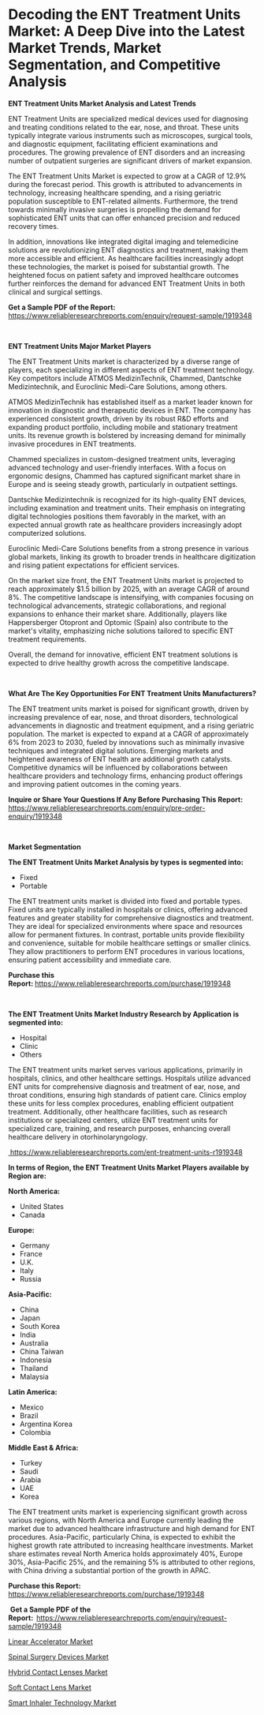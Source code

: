 <p><h1>Decoding the ENT Treatment Units Market: A Deep Dive into the Latest Market Trends, Market Segmentation, and Competitive Analysis</h1></p><p><strong>ENT Treatment Units Market Analysis and Latest Trends</strong></p>
<p><p>ENT Treatment Units are specialized medical devices used for diagnosing and treating conditions related to the ear, nose, and throat. These units typically integrate various instruments such as microscopes, surgical tools, and diagnostic equipment, facilitating efficient examinations and procedures. The growing prevalence of ENT disorders and an increasing number of outpatient surgeries are significant drivers of market expansion.</p><p>The ENT Treatment Units Market is expected to grow at a CAGR of 12.9% during the forecast period. This growth is attributed to advancements in technology, increasing healthcare spending, and a rising geriatric population susceptible to ENT-related ailments. Furthermore, the trend towards minimally invasive surgeries is propelling the demand for sophisticated ENT units that can offer enhanced precision and reduced recovery times.</p><p>In addition, innovations like integrated digital imaging and telemedicine solutions are revolutionizing ENT diagnostics and treatment, making them more accessible and efficient. As healthcare facilities increasingly adopt these technologies, the market is poised for substantial growth. The heightened focus on patient safety and improved healthcare outcomes further reinforces the demand for advanced ENT Treatment Units in both clinical and surgical settings.</p></p>
<p><strong>Get a Sample PDF of the Report:&nbsp;</strong> <a href="https://www.reliableresearchreports.com/enquiry/request-sample/1919348?utm_campaign=48&utm_medium=2&utm_source=Github&utm_content=ia&utm_term=04032025&utm_id=ent-treatment-units">https://www.reliableresearchreports.com/enquiry/request-sample/1919348</a></p>
<p>&nbsp;</p>
<p><strong>ENT Treatment Units Major Market Players</strong></p>
<p><p>The ENT Treatment Units market is characterized by a diverse range of players, each specializing in different aspects of ENT treatment technology. Key competitors include ATMOS MedizinTechnik, Chammed, Dantschke Medizintechnik, and Euroclinic Medi-Care Solutions, among others.</p><p>ATMOS MedizinTechnik has established itself as a market leader known for innovation in diagnostic and therapeutic devices in ENT. The company has experienced consistent growth, driven by its robust R&D efforts and expanding product portfolio, including mobile and stationary treatment units. Its revenue growth is bolstered by increasing demand for minimally invasive procedures in ENT treatments.</p><p>Chammed specializes in custom-designed treatment units, leveraging advanced technology and user-friendly interfaces. With a focus on ergonomic designs, Chammed has captured significant market share in Europe and is seeing steady growth, particularly in outpatient settings.</p><p>Dantschke Medizintechnik is recognized for its high-quality ENT devices, including examination and treatment units. Their emphasis on integrating digital technologies positions them favorably in the market, with an expected annual growth rate as healthcare providers increasingly adopt computerized solutions.</p><p>Euroclinic Medi-Care Solutions benefits from a strong presence in various global markets, linking its growth to broader trends in healthcare digitization and rising patient expectations for efficient services. </p><p>On the market size front, the ENT Treatment Units market is projected to reach approximately $1.5 billion by 2025, with an average CAGR of around 8%. The competitive landscape is intensifying, with companies focusing on technological advancements, strategic collaborations, and regional expansions to enhance their market share. Additionally, players like Happersberger Otopront and Optomic (Spain) also contribute to the market's vitality, emphasizing niche solutions tailored to specific ENT treatment requirements.</p><p>Overall, the demand for innovative, efficient ENT treatment solutions is expected to drive healthy growth across the competitive landscape.</p></p>
<p>&nbsp;</p>
<p><strong>What Are The Key Opportunities For ENT Treatment Units Manufacturers?</strong></p>
<p><p>The ENT treatment units market is poised for significant growth, driven by increasing prevalence of ear, nose, and throat disorders, technological advancements in diagnostic and treatment equipment, and a rising geriatric population. The market is expected to expand at a CAGR of approximately 6% from 2023 to 2030, fueled by innovations such as minimally invasive techniques and integrated digital solutions. Emerging markets and heightened awareness of ENT health are additional growth catalysts. Competitive dynamics will be influenced by collaborations between healthcare providers and technology firms, enhancing product offerings and improving patient outcomes in the coming years.</p></p>
<p><strong>Inquire or Share Your Questions If Any Before Purchasing This Report:</strong> <a href="https://www.reliableresearchreports.com/enquiry/pre-order-enquiry/1919348?utm_campaign=48&utm_medium=2&utm_source=Github&utm_content=ia&utm_term=04032025&utm_id=ent-treatment-units">https://www.reliableresearchreports.com/enquiry/pre-order-enquiry/1919348</a></p>
<p>&nbsp;</p>
<p><strong>Market Segmentation</strong></p>
<p><strong>The ENT Treatment Units Market Analysis by types is segmented into:</strong></p>
<p><ul><li>Fixed</li><li>Portable</li></ul></p>
<p><p>The ENT treatment units market is divided into fixed and portable types. Fixed units are typically installed in hospitals or clinics, offering advanced features and greater stability for comprehensive diagnostics and treatment. They are ideal for specialized environments where space and resources allow for permanent fixtures. In contrast, portable units provide flexibility and convenience, suitable for mobile healthcare settings or smaller clinics. They allow practitioners to perform ENT procedures in various locations, ensuring patient accessibility and immediate care.</p></p>
<p><strong>Purchase this Report:&nbsp;</strong><a href="https://www.reliableresearchreports.com/purchase/1919348?utm_campaign=48&utm_medium=2&utm_source=Github&utm_content=ia&utm_term=04032025&utm_id=ent-treatment-units">https://www.reliableresearchreports.com/purchase/1919348</a></p>
<p>&nbsp;</p>
<p><strong>The ENT Treatment Units Market Industry Research by Application is segmented into:</strong></p>
<p><ul><li>Hospital</li><li>Clinic</li><li>Others</li></ul></p>
<p><p>The ENT treatment units market serves various applications, primarily in hospitals, clinics, and other healthcare settings. Hospitals utilize advanced ENT units for comprehensive diagnosis and treatment of ear, nose, and throat conditions, ensuring high standards of patient care. Clinics employ these units for less complex procedures, enabling efficient outpatient treatment. Additionally, other healthcare facilities, such as research institutions or specialized centers, utilize ENT treatment units for specialized care, training, and research purposes, enhancing overall healthcare delivery in otorhinolaryngology.</p></p>
<p><a href="https://www.reliableresearchreports.com/ent-treatment-units-r1919348?utm_campaign=48&utm_medium=2&utm_source=Github&utm_content=ia&utm_term=04032025&utm_id=ent-treatment-units">&nbsp;https://www.reliableresearchreports.com/ent-treatment-units-r1919348</a></p>
<p><strong>In terms of Region, the ENT Treatment Units Market Players available by Region are:</strong></p>
<p>
    <p> <strong> North America: </strong>
        <ul>
            <li>United States</li>
            <li>Canada</li>
        </ul>
        </p> 
    <p> <strong> Europe: </strong>
        <ul>
            <li>Germany</li>
            <li>France</li>
            <li>U.K.</li>
            <li>Italy</li>
            <li>Russia</li>
        </ul>
        </p> 
    <p> <strong> Asia-Pacific: </strong>
        <ul>
            <li>China</li>
            <li>Japan</li>
            <li>South Korea</li>
            <li>India</li>
            <li>Australia</li>
            <li>China Taiwan</li>
            <li>Indonesia</li>
            <li>Thailand</li>
            <li>Malaysia</li>
        </ul>
        </p> 
    <p> <strong> Latin America: </strong>
        <ul>
            <li>Mexico</li>
            <li>Brazil</li>
            <li>Argentina Korea</li>
            <li>Colombia</li>
        </ul>
        </p> 
    <p> <strong> Middle East & Africa: </strong>
        <ul>
            <li>Turkey</li>
            <li>Saudi</li>
            <li>Arabia</li>
            <li>UAE</li>
            <li>Korea</li>
        </ul>
    </p>
    </p>
<p><p>The ENT treatment units market is experiencing significant growth across various regions, with North America and Europe currently leading the market due to advanced healthcare infrastructure and high demand for ENT procedures. Asia-Pacific, particularly China, is expected to exhibit the highest growth rate attributed to increasing healthcare investments. Market share estimates reveal North America holds approximately 40%, Europe 30%, Asia-Pacific 25%, and the remaining 5% is attributed to other regions, with China driving a substantial portion of the growth in APAC.</p></p>
<p><strong>Purchase this Report: </strong><a href="https://www.reliableresearchreports.com/purchase/1919348?utm_campaign=48&utm_medium=2&utm_source=Github&utm_content=ia&utm_term=04032025&utm_id=ent-treatment-units">https://www.reliableresearchreports.com/purchase/1919348</a></p>
<p>&nbsp;<strong>Get a Sample PDF of the Report:&nbsp;&nbsp;</strong><a href="https://www.reliableresearchreports.com/enquiry/request-sample/1919348?utm_campaign=48&utm_medium=2&utm_source=Github&utm_content=ia&utm_term=04032025&utm_id=ent-treatment-units">https://www.reliableresearchreports.com/enquiry/request-sample/1919348</a></p>
<p><strong></strong></p>
<p><p><a href="https://github.com/hutchkloor4x/Market-Research-Report-List-1/blob/main/linear-accelerator-market.md?utm_campaign=48&utm_medium=2&utm_source=Github&utm_content=ia&utm_term=04032025&utm_id=ent-treatment-units">Linear Accelerator Market</a></p><p><a href="https://github.com/lalkobrinarb/Market-Research-Report-List-1/blob/main/spinal-surgery-devices-market.md?utm_campaign=48&utm_medium=2&utm_source=Github&utm_content=ia&utm_term=04032025&utm_id=ent-treatment-units">Spinal Surgery Devices Market</a></p><p><a href="https://github.com/kimanyuzuga/Market-Research-Report-List-1/blob/main/hybrid-contact-lenses-market.md?utm_campaign=48&utm_medium=2&utm_source=Github&utm_content=ia&utm_term=04032025&utm_id=ent-treatment-units">Hybrid Contact Lenses Market</a></p><p><a href="https://github.com/ludongfomban/Market-Research-Report-List-1/blob/main/soft-contact-lens-market.md?utm_campaign=48&utm_medium=2&utm_source=Github&utm_content=ia&utm_term=04032025&utm_id=ent-treatment-units">Soft Contact Lens Market</a></p><p><a href="https://github.com/giardafshaxb/Market-Research-Report-List-1/blob/main/smart-inhaler-technology-market.md?utm_campaign=48&utm_medium=2&utm_source=Github&utm_content=ia&utm_term=04032025&utm_id=ent-treatment-units">Smart Inhaler Technology Market</a></p></p>